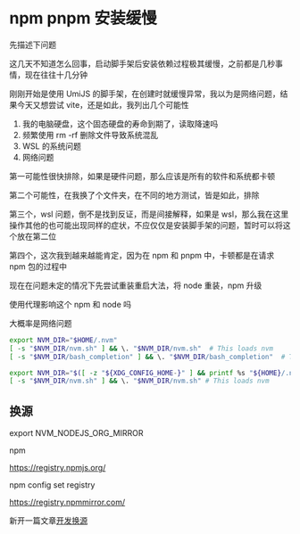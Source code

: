 # npm pnpm 安装缓慢

先描述下问题

这几天不知道怎么回事，启动脚手架后安装依赖过程极其缓慢，之前都是几秒事情，现在往往十几分钟

刚刚开始是使用 UmiJS 的脚手架，在创建时就缓慢异常，我以为是网络问题，结果今天又想尝试 vite，还是如此，我列出几个可能性

1. 我的电脑硬盘，这个固态硬盘的寿命到期了，读取降速吗
2. 频繁使用 rm -rf 删除文件导致系统混乱
3. WSL 的系统问题
4. 网络问题

第一可能性很快排除，如果是硬件问题，那么应该是所有的软件和系统都卡顿

第二个可能性，在我换了个文件夹，在不同的地方测试，皆是如此，排除

第三个，wsl 问题，倒不是找到反证，而是间接解释，如果是 wsl，那么我在这里操作其他的也可能出现同样的症状，不应仅仅是安装脚手架的问题，暂时可以将这个放在第二位

第四个，这次我到越来越能肯定，因为在 npm 和 pnpm 中，卡顿都是在请求 npm 包的过程中

现在在问题未定的情况下先尝试重装重启大法，将 node 重装，npm 升级

使用代理影响这个 npm 和 node 吗

大概率是网络问题

```sh
export NVM_DIR="$HOME/.nvm"
[ -s "$NVM_DIR/nvm.sh" ] && \. "$NVM_DIR/nvm.sh"  # This loads nvm
[ -s "$NVM_DIR/bash_completion" ] && \. "$NVM_DIR/bash_completion"  # This loads nvm bash_completion
```

```sh
export NVM_DIR="$([ -z "${XDG_CONFIG_HOME-}" ] && printf %s "${HOME}/.nvm" || printf %s "${XDG_CONFIG_HOME}/nvm")"
[ -s "$NVM_DIR/nvm.sh" ] && \. "$NVM_DIR/nvm.sh" # This loads nvm
```

## 换源

export NVM_NODEJS_ORG_MIRROR

npm

https://registry.npmjs.org/

npm config set registry

https://registry.npmmirror.com/

新开一篇文章[开发换源](./%E5%BC%80%E5%8F%91%E6%8D%A2%E6%BA%90.md)
